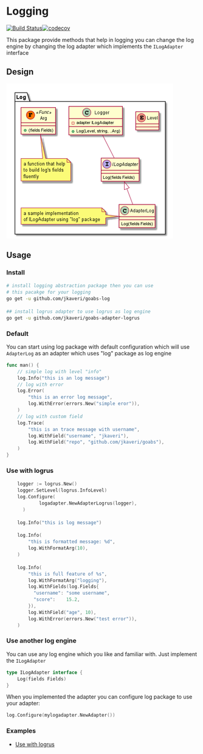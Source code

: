 # Logging

[![Build Status](https://travis-ci.org/jkaveri/goabs-log.svg?branch=master)](https://travis-ci.org/jkaveri/goabs-log)[![codecov](https://codecov.io/gh/jkaveri/goabs-log/branch/master/graph/badge.svg)](https://codecov.io/gh/jkaveri/goabs-log)

This package provide methods that help in logging you can change the log engine by changing the log adapter which implements the `ILogAdapter` interface

## Design

![log package design](./design.png)

## Usage

### Install

```bash
# install logging abstraction package then you can use
# this pacakge for your logging
go get -u github.com/jkaveri/goabs-log

## install logrus adapter to use logrus as log engine
go get -u github.com/jkaveri/goabs-adapter-logrus
```

### Default

You can start using log package with default configuration which will use `AdapterLog`  as an adapter which uses "log" package as log engine

```go
func man() {
	// simple log with level "info"
	log.Info("this is an log message")
	// log with error
	log.Error(
		"this is an error log message", 
		log.WithError(errors.New("simple eror")),
	)
	// log with custom field
	log.Trace(
		"this is an trace message with username",
		log.WithField("username", "jkaveri"),
		log.WithField("repo", "github.com/jkaveri/goabs"),
	)
}
```
### Use with logrus

```go
    logger := logrus.New()
    logger.SetLevel(logrus.InfoLevel)
    log.Configure(
		    logadapter.NewAdapterLogrus(logger),
	  )
	  
    log.Info("this is log message")
    
    log.Info(
        "this is formatted message: %d",
        log.WithFormatArg(10),
    )
    
    log.Info(
        "this is full feature of %s",
        log.WithFormatArg("logging"),
        log.WithFields(log.Fields{
          "username": "some username",
          "score":    15.2,
        }),
        log.WithField("age", 10),
        log.WithError(errors.New("test error")),
    )
```


### Use another log engine

You can use any log engine which you like and familiar with. Just implement the `ILogAdapter`

```go
type ILogAdapter interface {
	Log(fields Fields)
}
```

When you implemented the adapter you can configure log package to use your adapter:

```go
log.Configure(mylogadapter.NewAdapter())
```

### Examples

- [Use with logrus](https://github.com/jkaveri/goabs/tree/master/examples/log-logrus)
